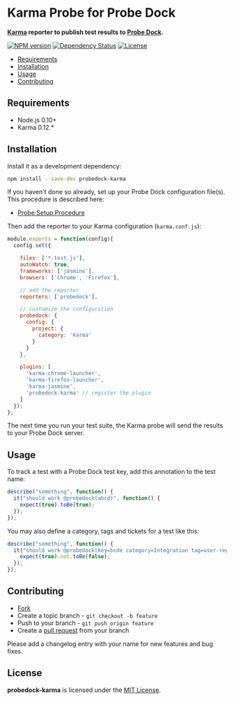 # Karma Probe for Probe Dock

**[Karma](http://karma-runner.github.io/) reporter to publish test results to [Probe Dock](https://github.com/probedock/probedock).**

[![NPM version](https://badge.fury.io/js/probedock-karma.svg)](http://badge.fury.io/js/probedock-karma)
[![Dependency Status](https://gemnasium.com/probedock/probedock-karma.svg)](https://gemnasium.com/probedock/probedock-karma)
[![License](https://img.shields.io/github/license/probedock/probedock-karma.svg)](LICENSE.txt)

* [Requirements](#requirements)
* [Installation](#installation)
* [Usage](#usage)
* [Contributing](#contributing)



<a name="requirements"></a>
## Requirements

* Node.js 0.10+
* Karma 0.12.\*



<a name="installation"></a>
## Installation

Install it as a development dependency:

```bash
npm install --save-dev probedock-karma
```

If you haven't done so already, set up your Probe Dock configuration file(s).
This procedure is described here:

* [Probe Setup Procedure](https://github.com/probedock/probedock-probes#setup)

Then add the reporter to your Karma configuration (`karma.conf.js`):

```js
module.exports = function(config){
  config.set({

    files: ['*.test.js'],
    autoWatch: true,
    frameworks: ['jasmine'],
    browsers: ['Chrome', 'Firefox'],

    // add the reporter
    reporters: ['probedock'],

    // customize the configuration
    probedock: {
      config: {
        project: {
          category: 'Karma'
        }
      }
    },

    plugins: [
      'karma-chrome-launcher',
      'karma-firefox-launcher',
      'karma-jasmine',
      'probedock-karma' // register the plugin
    ]
  });
};
```

The next time you run your test suite, the Karma probe will send the results to your Probe Dock server.



<a name="usage"></a>
## Usage

To track a test with a Probe Dock test key, add this annotation to the test name:

```js
describe("something", function() {
  it("should work @probedock(abcd)", function() {
    expect(true).toBe(true);
  });
});
```

You may also define a category, tags and tickets for a test like this:

```js
describe("something", function() {
  it("should work @probedock(key=bcde category=Integration tag=user-registration tag=validation ticket=JIRA-1000 ticket=JIRA-1012)", function() {
    expect(true).not.toBe(false);
  });
});
```



## Contributing

* [Fork](https://help.github.com/articles/fork-a-repo)
* Create a topic branch - `git checkout -b feature`
* Push to your branch - `git push origin feature`
* Create a [pull request](http://help.github.com/pull-requests/) from your branch

Please add a changelog entry with your name for new features and bug fixes.



## License

**probedock-karma** is licensed under the [MIT License](http://opensource.org/licenses/MIT).
